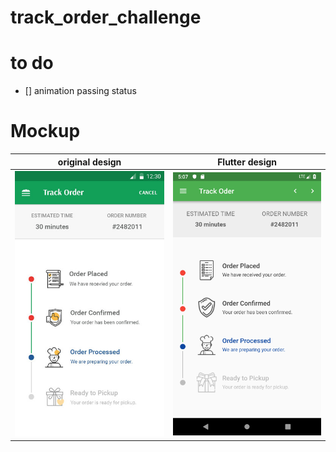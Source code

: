 # track_order_challenge

# to do
- [] animation passing status

# Mockup

original design        |  Flutter design
:-------------------------:|:-------------------------:
![original-design](./mockup/template.jpg)  |   ![](./mockup/track_order_challenge.png)

